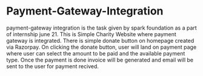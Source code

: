 # Payment-Gateway-Integration
payment-gateway integration is the task given by spark foundation as a part of internship june 21.
This is Simple Charity Website where payment gateway is integrated. There is simple donate button on homepage  created via Razorpay.
On clicking  the donate button, user will land on payment page where user can select the amount to be paid and the available payment type.
Once the payment is done invoice will be generated and email will be sent to the user for payment recived.
